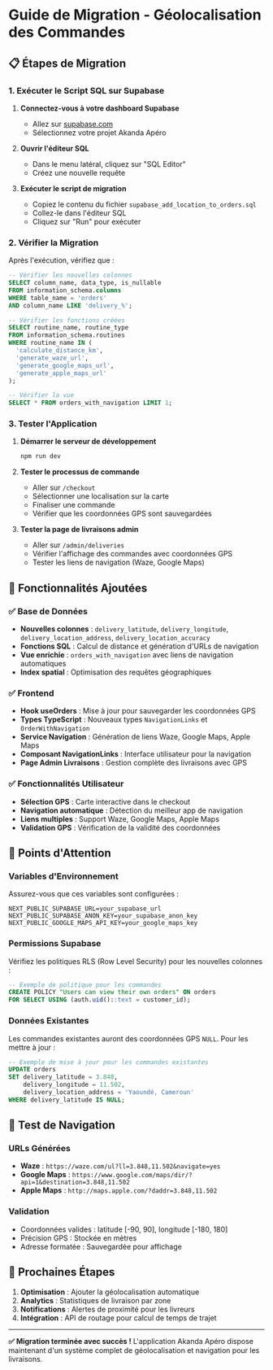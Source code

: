 # Guide de Migration - Géolocalisation des Commandes

## 📋 Étapes de Migration

### 1. Exécuter le Script SQL sur Supabase

1. **Connectez-vous à votre dashboard Supabase**
   - Allez sur [supabase.com](https://supabase.com)
   - Sélectionnez votre projet Akanda Apéro

2. **Ouvrir l'éditeur SQL**
   - Dans le menu latéral, cliquez sur "SQL Editor"
   - Créez une nouvelle requête

3. **Exécuter le script de migration**
   - Copiez le contenu du fichier `supabase_add_location_to_orders.sql`
   - Collez-le dans l'éditeur SQL
   - Cliquez sur "Run" pour exécuter

### 2. Vérifier la Migration

Après l'exécution, vérifiez que :

```sql
-- Vérifier les nouvelles colonnes
SELECT column_name, data_type, is_nullable 
FROM information_schema.columns 
WHERE table_name = 'orders' 
AND column_name LIKE 'delivery_%';

-- Vérifier les fonctions créées
SELECT routine_name, routine_type 
FROM information_schema.routines 
WHERE routine_name IN (
  'calculate_distance_km',
  'generate_waze_url',
  'generate_google_maps_url',
  'generate_apple_maps_url'
);

-- Vérifier la vue
SELECT * FROM orders_with_navigation LIMIT 1;
```

### 3. Tester l'Application

1. **Démarrer le serveur de développement**
   ```bash
   npm run dev
   ```

2. **Tester le processus de commande**
   - Aller sur `/checkout`
   - Sélectionner une localisation sur la carte
   - Finaliser une commande
   - Vérifier que les coordonnées GPS sont sauvegardées

3. **Tester la page de livraisons admin**
   - Aller sur `/admin/deliveries`
   - Vérifier l'affichage des commandes avec coordonnées GPS
   - Tester les liens de navigation (Waze, Google Maps)

## 🔧 Fonctionnalités Ajoutées

### ✅ Base de Données
- **Nouvelles colonnes** : `delivery_latitude`, `delivery_longitude`, `delivery_location_address`, `delivery_location_accuracy`
- **Fonctions SQL** : Calcul de distance et génération d'URLs de navigation
- **Vue enrichie** : `orders_with_navigation` avec liens de navigation automatiques
- **Index spatial** : Optimisation des requêtes géographiques

### ✅ Frontend
- **Hook useOrders** : Mise à jour pour sauvegarder les coordonnées GPS
- **Types TypeScript** : Nouveaux types `NavigationLinks` et `OrderWithNavigation`
- **Service Navigation** : Génération de liens Waze, Google Maps, Apple Maps
- **Composant NavigationLinks** : Interface utilisateur pour la navigation
- **Page Admin Livraisons** : Gestion complète des livraisons avec GPS

### ✅ Fonctionnalités Utilisateur
- **Sélection GPS** : Carte interactive dans le checkout
- **Navigation automatique** : Détection du meilleur app de navigation
- **Liens multiples** : Support Waze, Google Maps, Apple Maps
- **Validation GPS** : Vérification de la validité des coordonnées

## 🚨 Points d'Attention

### Variables d'Environnement
Assurez-vous que ces variables sont configurées :
```env
NEXT_PUBLIC_SUPABASE_URL=your_supabase_url
NEXT_PUBLIC_SUPABASE_ANON_KEY=your_supabase_anon_key
NEXT_PUBLIC_GOOGLE_MAPS_API_KEY=your_google_maps_key
```

### Permissions Supabase
Vérifiez les politiques RLS (Row Level Security) pour les nouvelles colonnes :
```sql
-- Exemple de politique pour les commandes
CREATE POLICY "Users can view their own orders" ON orders
FOR SELECT USING (auth.uid()::text = customer_id);
```

### Données Existantes
Les commandes existantes auront des coordonnées GPS `NULL`. Pour les mettre à jour :
```sql
-- Exemple de mise à jour pour les commandes existantes
UPDATE orders 
SET delivery_latitude = 3.848, 
    delivery_longitude = 11.502,
    delivery_location_address = 'Yaoundé, Cameroun'
WHERE delivery_latitude IS NULL;
```

## 📱 Test de Navigation

### URLs Générées
- **Waze** : `https://waze.com/ul?ll=3.848,11.502&navigate=yes`
- **Google Maps** : `https://www.google.com/maps/dir/?api=1&destination=3.848,11.502`
- **Apple Maps** : `http://maps.apple.com/?daddr=3.848,11.502`

### Validation
- Coordonnées valides : latitude [-90, 90], longitude [-180, 180]
- Précision GPS : Stockée en mètres
- Adresse formatée : Sauvegardée pour affichage

## 🎯 Prochaines Étapes

1. **Optimisation** : Ajouter la géolocalisation automatique
2. **Analytics** : Statistiques de livraison par zone
3. **Notifications** : Alertes de proximité pour les livreurs
4. **Intégration** : API de routage pour calcul de temps de trajet

---

**✅ Migration terminée avec succès !**
L'application Akanda Apéro dispose maintenant d'un système complet de géolocalisation et navigation pour les livraisons.
